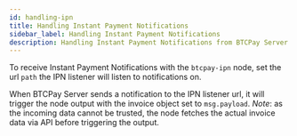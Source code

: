 ```yaml
---
id: handling-ipn
title: Handling Instant Payment Notifications
sidebar_label: Handling Instant Payment Notifications
description: Handling Instant Payment Notifications from BTCPay Server using BTCPay IPN node
---
```


To receive Instant Payment Notifications with the `btcpay-ipn` node, set the url `path` the IPN listener will listen to notifications on.

When BTCPay Server sends a notification to the IPN listener url, it will trigger the node output with the invoice object set to `msg.payload`. _Note_: as the incoming data cannot be trusted, the node fetches the actual invoice data via API before triggering the output.